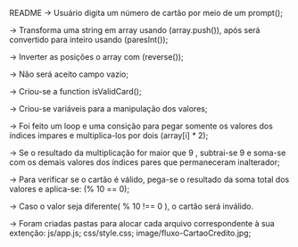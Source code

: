 README
-> Usuário digita um número de cartão por meio de um prompt();

-> Transforma uma string em array usando (array.push()), após será convertido para inteiro usando (paresInt());

-> Inverter as posições o array com (reverse());

-> Não será aceito campo vazio;

-> Criou-se a function isValidCard();

-> Criou-se variáveis para a manipulação dos valores;

-> Foi feito um loop e uma consição para pegar somente os valores dos índices impares e multiplica-los por dois (array[i] * 2);

-> Se o resultado da multiplicação for maior que 9 , subtrai-se 9 e soma-se com os demais valores dos índices pares que permaneceram inalterador;

-> Para verificar se o cartão é válido, pega-se o resultado da soma total dos valores e aplica-se: (% 10 == 0);

-> Caso o valor seja diferente( % 10 !== 0 ), o cartão será inválido.

-> Foram criadas pastas para alocar cada arquivo correspondente à sua extenção: js/app.js; css/style.css; image/fluxo-CartaoCredito.jpg;

